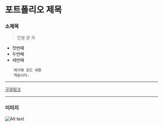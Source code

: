 # 포트폴리오 제목
### 소제목

>인용
>문
>자

+ 첫번째
+ 두번째
+ 세번째

```
    여기에 코드 내용
    적습니다.
```

***

[구글링크](https://google.com)

***
### 이미지
![Alt text](https://source.unsplash.com/daily)